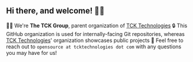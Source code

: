 ## Hi there, and welcome! 👋🏼

🙋‍♀️ We're **The TCK Group**, parent organization of [TCK Technologies](https://github.com/tcktechnologies)
🔒 This GitHub organization is used for internally-facing Git repositories, whereas [TCK Technologies](https://github.com/tcktechnologies)' organization showcases public projects
📨 Feel free to reach out to `opensource at tcktechnologies dot com` with any questions you may have for us!
